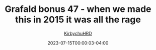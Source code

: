 ---
title: "Grafald bonus 47 - when we made this in 2015 it was all the rage"
type: "image"
date: 2023-07-15T00:00:03-04:00
draft: false
categories:
- comics
- collaborations
tags:
- grafald
image_path: "/projects/grafald/comics/img/2023/bonus_47.png"
alt_text: ""
author: "[KirbychuHRD](https://cohost.org/KirbychuHRD)"
---